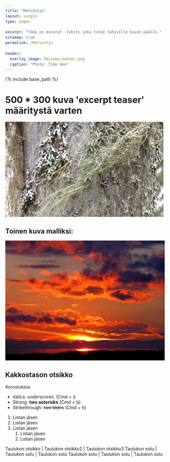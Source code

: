 ```yaml
---
title: "Metsästys"
layout: single
type: pages

excerpt: "Tämä on excerpt -teksti joka tulee näkyville kuvan päälle."
sitemap: true
permalink: /Metsastys

header:
  overlay_image: Maisema_banner.png
  caption: "Photo: Timo Hoo"
---
```


{% include base_path %}

# 500 * 300 kuva 'excerpt teaser' määritystä varten
![image](images/Puu_500_300.png)

## Toinen kuva malliksi:
![image](images/sunset-288531_1280.jpg)

## Kakkostason otsikko

Korostuksia:

 * italics: _underscores_. (Cmd + i)
 * Strong: **two asterisks** (Cmd + b)
 * Strikethrough: ~~two tildes~~ (Cmd + h)


1. Listan jäsen
2. Listan jäsen
3. Listan jäsen
   1. Listan jäsen
   2. Listan jäsen

Taulukon otsikko | Taulukon otsikko2 | Taulukon otsikko3
Taulukon solu | Taulukon solu | Taulukon solu
Taulukon solu | Taulukon solu | Taulukon solu
